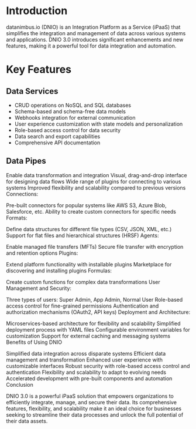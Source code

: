 # Introduction
datanimbus.io (DNIO) is an Integration Platform as a Service (iPaaS) that simplifies the integration and management of data across various systems and applications. DNIO 3.0 introduces significant enhancements and new features, making it a powerful tool for data integration and automation.

# Key Features

## Data Services

* CRUD operations on NoSQL and SQL databases
* Schema-based and schema-free data models
* Webhooks integration for external communication
* User experience customization with state models and personalization
* Role-based access control for data security
* Data search and export capabilities
* Comprehensive API documentation

## Data Pipes

Enable data transformation and integration
Visual, drag-and-drop interface for designing data flows
Wide range of plugins for connecting to various systems
Improved flexibility and scalability compared to previous versions
Connections:

Pre-built connectors for popular systems like AWS S3, Azure Blob, Salesforce, etc.
Ability to create custom connectors for specific needs
Formats:

Define data structures for different file types (CSV, JSON, XML, etc.)
Support for flat files and hierarchical structures (HRSF)
Agents:

Enable managed file transfers (MFTs)
Secure file transfer with encryption and retention options
Plugins:

Extend platform functionality with installable plugins
Marketplace for discovering and installing plugins
Formulas:

Create custom functions for complex data transformations
User Management and Security:

Three types of users: Super Admin, App Admin, Normal User
Role-based access control for fine-grained permissions
Authentication and authorization mechanisms (OAuth2, API keys)
Deployment and Architecture:

Microservices-based architecture for flexibility and scalability
Simplified deployment process with YAML files
Configurable environment variables for customization
Support for external caching and messaging systems
Benefits of Using DNIO

Simplified data integration across disparate systems
Efficient data management and transformation
Enhanced user experience with customizable interfaces
Robust security with role-based access control and authentication
Flexibility and scalability to adapt to evolving needs
Accelerated development with pre-built components and automation
Conclusion

DNIO 3.0 is a powerful iPaaS solution that empowers organizations to efficiently integrate, manage, and secure their data. Its comprehensive features, flexibility, and scalability make it an ideal choice for businesses seeking to streamline their data processes and unlock the full potential of their data assets.